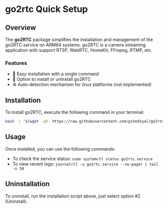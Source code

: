 # go2rtc Quick Setup

## Overview

The **go2RTC** package simplifies the installation and management of the go2RTC service on ARM64 systems. go2RTC is a camera streaming application with support RTSP, WebRTC, HomeKit, FFmpeg, RTMP, etc.

### Features

- 🚀 Easy installation with a single command
- 🔄 Option to install or uninstall go2RTC
- ⚙️ Auto-detection mechanism for linux platforms (not implemented)

## Installation

To install go2RTC, execute the following command in your terminal:

```bash
bash -c "$(wget -qO- https://raw.githubusercontent.com/pshedzyal/go2rtc-quick-setup/main/install.sh)"
```

## Usage

Once installed, you can use the following commands:

- To check the service status: `sudo systemctl status go2rtc.service`
- To view recent logs: `journalctl -u go2rtc.service --no-pager | tail -n 50`

## Uninstallation

To uninstall, run the installation script above, just select option #2 (Uninstall).

